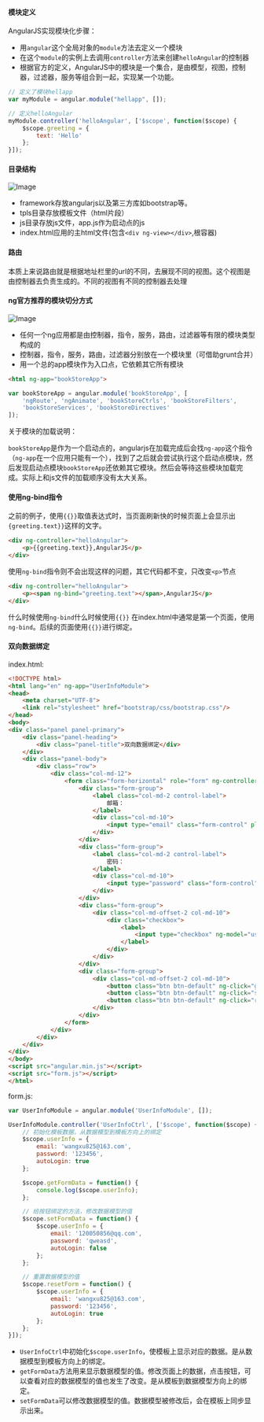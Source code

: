 #### 模块定义

AngularJS实现模块化步骤：
* 用`angular`这个全局对象的`module`方法去定义一个模块
* 在这个`module`的实例上去调用`controller`方法来创建`helloAngular`的控制器
* 根据官方的定义，AngularJS中的模块是一个集合，是由模型，视图，控制器，过滤器，服务等组合到一起，实现某一个功能。

```javascript
// 定义了模块hellapp
var myModule = angular.module("hellapp", []);

// 定义helloAngular
myModule.controller('helloAngular', ['$scope', function($scope) {
    $scope.greeting = {
        text: 'Hello'
    };
}]);
```

#### 目录结构

![Image](https://github.com/ttian226/learn_angularjs/blob/master/imgs/ng-file-list.png)

* framework存放angularjs以及第三方库如bootstrap等。
* tpls目录存放模板文件（html片段）
* js目录存放js文件，app.js作为启动点的js
* index.html应用的主html文件(包含`<div ng-view></div>`,根容器)

#### 路由

本质上来说路由就是根据地址栏里的url的不同，去展现不同的视图。这个视图是由控制器去负责生成的。不同的视图有不同的控制器去处理

#### ng官方推荐的模块切分方式

![Image](https://github.com/ttian226/learn_angularjs/blob/master/imgs/ng-modules.png)

* 任何一个ng应用都是由控制器，指令，服务，路由，过滤器等有限的模块类型构成的
* 控制器，指令，服务，路由，过滤器分别放在一个模块里（可借助grunt合并）
* 用一个总的app模块作为入口点，它依赖其它所有模块

```html
<html ng-app="bookStoreApp">
```

```javascript
var bookStoreApp = angular.module('bookStoreApp', [
    'ngRoute', 'ngAnimate', 'bookStoreCtrls', 'bookStoreFilters',
    'bookStoreServices', 'bookStoreDirectives'
]);
```
关于模块的加载说明：

`bookStoreApp`是作为一个启动点的，angularjs在加载完成后会找`ng-app`这个指令（`ng-app`在一个应用只能有一个），找到了之后就会尝试执行这个启动点模块，然后发现启动点模块`bookStoreApp`还依赖其它模块。然后会等待这些模块加载完成。实际上和js文件的加载顺序没有太大关系。


#### 使用ng-bind指令

之前的例子，使用`{{}}`取值表达式时，当页面刷新快的时候页面上会显示出`{greeting.text}}`这样的文字。

```html
<div ng-controller="helloAngular">
    <p>{{greeting.text}},AngularJS</p>
</div>
```

使用`ng-bind`指令则不会出现这样的问题，其它代码都不变，只改变`<p>`节点

```html
<div ng-controller="helloAngular">
    <p><span ng-bind="greeting.text"></span>,AngularJS</p>
</div>
```

什么时候使用`ng-bind`什么时候使用`{{}}`
在index.html中通常是第一个页面，使用`ng-bind`。后续的页面使用`{{}}`进行绑定。


#### 双向数据绑定

index.html:

```html
<!DOCTYPE html>
<html lang="en" ng-app="UserInfoModule">
<head>
    <meta charset="UTF-8">
    <link rel="stylesheet" href="bootstrap/css/bootstrap.css"/>
</head>
<body>
<div class="panel panel-primary">
    <div class="panel-heading">
        <div class="panel-title">双向数据绑定</div>
    </div>
    <div class="panel-body">
        <div class="row">
            <div class="col-md-12">
                <form class="form-horizontal" role="form" ng-controller="UserInfoCtrl">
                    <div class="form-group">
                        <label class="col-md-2 control-label">
                            邮箱：
                        </label>
                        <div class="col-md-10">
                            <input type="email" class="form-control" placeholder="推荐使用163邮箱" ng-model="userInfo.email"/>
                        </div>
                    </div>
                    <div class="form-group">
                        <label class="col-md-2 control-label">
                            密码：
                        </label>
                        <div class="col-md-10">
                            <input type="password" class="form-control" placeholder="只能是数字，字母，下划线" ng-model="userInfo.password"/>
                        </div>
                    </div>
                    <div class="form-group">
                        <div class="col-md-offset-2 col-md-10">
                            <div class="checkbox">
                                <label>
                                    <input type="checkbox" ng-model="userInfo.autoLogin"/>自动登录
                                </label>
                            </div>
                        </div>
                    </div>
                    <div class="form-group">
                        <div class="col-md-offset-2 col-md-10">
                            <button class="btn btn-default" ng-click="getFormData()">获取Form表单的值</button>
                            <button class="btn btn-default" ng-click="setFormData()">设置Form表单的值</button>
                            <button class="btn btn-default" ng-click="resetForm()">重置Form表单</button>
                        </div>
                    </div>
                </form>
            </div>
        </div>
    </div>
</div>
</body>
<script src="angular.min.js"></script>
<script src="form.js"></script>
</html>
```

form.js:

```javascript
var UserInfoModule = angular.module('UserInfoModule', []);

UserInfoModule.controller('UserInfoCtrl', ['$scope', function($scope) {
    // 初始化模板数据，从数据模型到模板方向上的绑定
    $scope.userInfo = {
        email: 'wangxu825@163.com',
        password: '123456',
        autoLogin: true
    };

    $scope.getFormData = function() {
        console.log($scope.userInfo);
    };

    // 给按钮绑定的方法，修改数据模型的值
    $scope.setFormData = function() {
        $scope.userInfo = {
            email: '120050856@qq.com',
            password: 'qweasd',
            autoLogin: false
        };
    };

    // 重置数据模型的值
    $scope.resetForm = function() {
        $scope.userInfo = {
            email: 'wangxu825@163.com',
            password: '123456',
            autoLogin: true
        };
    };
}]);
```

* `UserInfoCtrl`中初始化`$scope.userInfo`，使模板上显示对应的数据。是从数据模型到模板方向上的绑定。
* `getFormData`方法用来显示数据模型的值。修改页面上的数据，点击按钮，可以查看对应的数据模型的值也发生了改变。是从模板到数据模型方向上的绑定。
* `setFormData`可以修改数据模型的值。数据模型被修改后，会在模板上同步显示出来。

